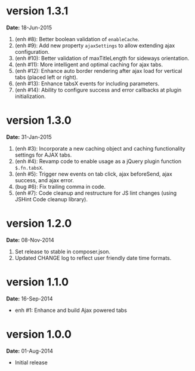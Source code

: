 version 1.3.1
=============
**Date:** 18-Jun-2015

1. (enh #8): Better boolean validation of `enableCache`.
2. (enh #9): Add new property `ajaxSettings` to allow extending ajax configuration.
3. (enh #10): Better validation of maxTitleLength for sideways orientation.
4. (enh #11): More intelligent and optimal caching for ajax tabs.
5. (enh #12): Enhance auto border rendering after ajax load for vertical tabs (placed left or right).
6. (enh #13): Enhance tabsX events for including parameters.
7. (enh #14): Ability to configure success and error callbacks at plugin initialization.

version 1.3.0
=============
**Date:** 31-Jan-2015

1. (enh #3): Incorporate a new caching object and caching functionality settings for AJAX tabs.
2. (enh #4): Revamp code to enable usage as a jQuery plugin function `$.fn.tabsX`.
3. (enh #5): Trigger new events on tab click, ajax beforeSend, ajax success, and ajax error.
4. (bug #6): Fix trailing comma in code.
5. (enh #7): Code cleanup and restructure for JS lint changes (using JSHint Code cleanup library).

version 1.2.0
=============
**Date:** 08-Nov-2014

1. Set release to stable in composer.json.
2. Updated CHANGE log to reflect user friendly date time formats.

version 1.1.0
=============
**Date:** 16-Sep-2014

- enh #1: Enhance and build Ajax powered tabs

version 1.0.0
=============
**Date:** 01-Aug-2014

- Initial release